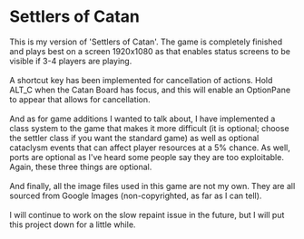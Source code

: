 <h1>Settlers of Catan</h1>
This is my version of 'Settlers of Catan'. The game is completely finished and plays best on a screen 1920x1080 as that enables status screens to be visible if 3-4 players are playing.
<br><br>A shortcut key has been implemented for cancellation of actions. Hold ALT_C when the Catan Board has focus, and this will enable an OptionPane to appear that allows for cancellation.
<br><br>And as for game additions I wanted to talk about, I have implemented a class system to the game that makes it more difficult (it is optional; choose the settler class if you want the standard game) as well as optional cataclysm events that can affect player resources at a 5% chance. As well, ports are optional as I've heard some people say they are too exploitable. Again, these three things are optional.
<br><br>And finally, all the image files used in this game are not my own. They are all sourced from Google Images (non-copyrighted, as far as I can tell).
<br><br>I will continue to work on the slow repaint issue in the future, but I will put this project down for a little while.
